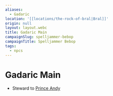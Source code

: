 ```yaml
---
aliases:
  - Gadaric
location: '[[locations/the-rock-of-bral|Bral]]'
origin: null
layout: layout.webc
title: Gadaric Main
campaignSlug: spelljammer-bebop
campaignTitle: Spelljammer Bebop
tags:
  - npcs
---
```

# Gadaric Main

- Steward to [Prince Andy](prince-andy.md)
